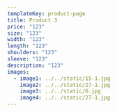 ```yaml
---
templateKey: product-page
title: Product 3
price: "123"
size: "123"
width: "123"
length: "123"
shoulders: "123"
sleeve: "123"
description: "123"
images:
  - image1: ../../static/15-1.jpg
    image2: ../../static/27-1.jpg
    image3: ../../static/6.jpg
    image4: ../../static/27-1.jpg
---
```

